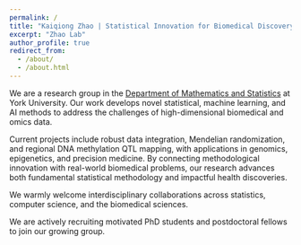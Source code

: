```yaml
---
permalink: /
title: "Kaiqiong Zhao | Statistical Innovation for Biomedical Discovery"
excerpt: "Zhao Lab"
author_profile: true
redirect_from: 
  - /about/
  - /about.html
---
```


We are a research group in the [Department of Mathematics and Statistics](https://www.yorku.ca/science/profiles/faculty/kaiqiong-zhao/)
at York University. Our work develops novel statistical, machine learning, and AI methods to address the challenges of high-dimensional biomedical and omics data. 

Current projects include robust data integration, Mendelian randomization, and regional DNA methylation QTL mapping, with applications in genomics, epigenetics, and precision medicine. By connecting methodological innovation with real-world biomedical problems, our research advances both fundamental statistical methodology and impactful health discoveries. 

We warmly welcome interdisciplinary collaborations across statistics, computer science, and the biomedical sciences.

We are actively recruiting motivated PhD students and postdoctoral fellows to join our growing group. 




